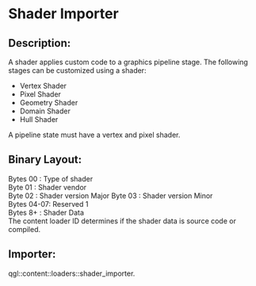 Shader Importer
===============

## Description:
A shader applies custom code to a graphics pipeline stage. The following stages 
can be customized using a shader:
* Vertex Shader
* Pixel Shader
* Geometry Shader
* Domain Shader
* Hull Shader

A pipeline state must have a vertex and pixel shader.

## Binary Layout:
Bytes 00   : Type of shader  
Byte  01   : Shader vendor  
Byte  02   : Shader version Major 
Byte  03   : Shader version Minor  
Bytes 04-07: Reserved 1  
Bytes 8+   : Shader Data  
The content loader ID determines if the shader data is source code or compiled.  

## Importer:
qgl::content::loaders::shader_importer.